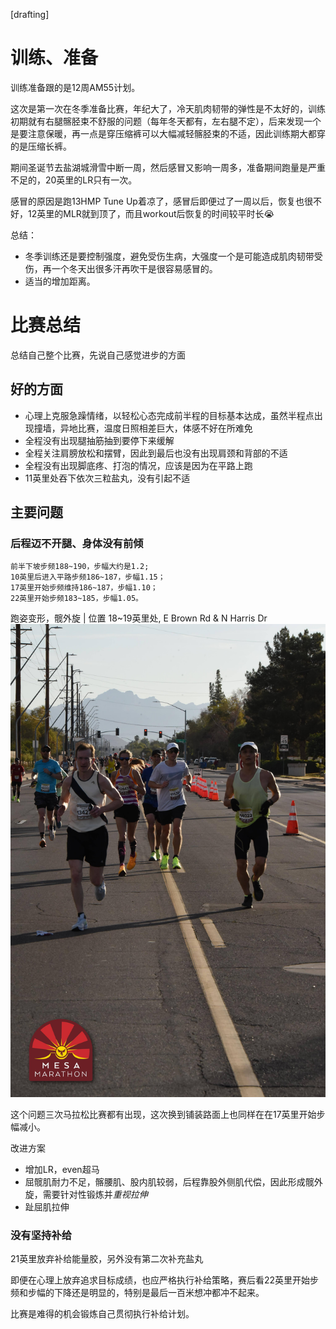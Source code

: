 
[drafting]

# 训练、准备
训练准备跟的是12周AM55计划。

这次是第一次在冬季准备比赛，年纪大了，冷天肌肉韧带的弹性是不太好的，训练初期就有右腿髂胫束不舒服的问题（每年冬天都有，左右腿不定），后来发现一个是要注意保暖，再一点是穿压缩裤可以大幅减轻髂胫束的不适，因此训练期大都穿的是压缩长裤。

期间圣诞节去盐湖城滑雪中断一周，然后感冒又影响一周多，准备期间跑量是严重不足的，20英里的LR只有一次。

感冒的原因是跑13HMP Tune Up着凉了，感冒后即便过了一周以后，恢复也很不好，12英里的MLR就到顶了，而且workout后恢复的时间较平时长😭

总结：
- 冬季训练还是要控制强度，避免受伤生病，大强度一个是可能造成肌肉韧带受伤，再一个冬天出很多汗再吹干是很容易感冒的。
- 适当的增加距离。


# 比赛总结
总结自己整个比赛，先说自己感觉进步的方面

## 好的方面
- 心理上克服急躁情绪，以轻松心态完成前半程的目标基本达成，虽然半程点出现撞墙，异地比赛，温度日照相差巨大，体感不好在所难免
- 全程没有出现腿抽筋抽到要停下来缓解
- 全程关注肩膀放松和摆臂，因此到最后也没有出现肩颈和背部的不适
- 全程没有出现脚底疼、打泡的情况，应该是因为在平路上跑
- 11英里处吞下依次三粒盐丸，没有引起不适

## 主要问题

### 后程迈不开腿、身体没有前倾
```
前半下坡步频188~190，步幅大约是1.2;
10英里后进入平路步频186~187，步幅1.15；
17英里开始步频维持186~187，步幅1.10；
22英里开始步频183~185，步幅1.05。
```

跑姿变形，髋外旋 | 位置 18~19英里处, E Brown Rd & N Harris Dr 
![mesa marathon](/img/2025-02-08-mesa-marathon/image_19.jpg)

这个问题三次马拉松比赛都有出现，这次换到铺装路面上也同样在在17英里开始步幅减小。

改进方案
- 增加LR，even超马
- 屈髋肌耐力不足，髂腰肌、股内肌较弱，后程靠股外侧肌代偿，因此形成髋外旋，需要针对性锻炼并*重视拉伸*
- 趾屈肌拉伸
  
### 没有坚持补给
21英里放弃补给能量胶，另外没有第二次补充盐丸

即便在心理上放弃追求目标成绩，也应严格执行补给策略，赛后看22英里开始步频和步幅的下降还是明显的，特别是最后一百米想冲都冲不起来。

比赛是难得的机会锻炼自己贯彻执行补给计划。
